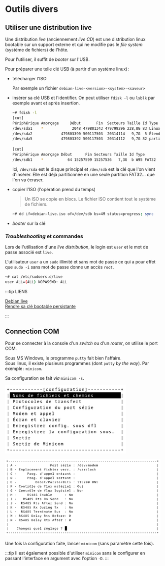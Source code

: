 # Outils divers

## Utiliser une distribution live

Une distribution _live_ (anciennement _live CD_) est une distribution linux bootable sur un support externe et qui ne modifie pas le _file system_ (système de fichiers) de l'hôte. 

Pour l'utiliser, il suffit de _booter_ sur l'USB. 

Pour préparer une telle clé USB (à partir d'un système linux) :

- télécharger l'ISO 

    Par exemple un fichier `debian-live-<version>-<system>-<saveur>`

- insérer sa clé USB et l'identifier. On peut utiliser `fdisk -l` ou `lsblk` par exemple avant et après insertion. 

    ```bash 
    ~# fdisk -l 
    [cut]
    Périphérique Amorçage     Début       Fin  Secteurs Taille Id Type
    /dev/sda1    *             2048 479801343 479799296 228,8G 83 Linux
    /dev/sda2             479803390 500117503  20314114   9,7G  5 Étendue
    /dev/sda5             479803392 500117503  20314112   9,7G 82 partition…

    [cut]
    Périphérique Amorçage Début      Fin Secteurs Taille Id Type
    /dev/sdb1    *           64 15257599 15257536   7,3G  b W95 FAT32
    ```

    Ici, `/dev/sda` est le disque principal et `/dev/sdb` est la clé que l'on vient d'insérer. Elle est déjà partitionnée en une seule partition FAT32… que l'on va écraser. 

-  copier l'ISO (l'opération prend du temps)

    > Un ISO se copie en blocs. Le fichier ISO contient tout le système de fichiers.

    ```bash 
    ~# dd if=debian-live.iso of=/dev/sdb bs=4M status=progress; sync
    ```

- _booter_ sur la clé


### *Troubleshooting* et commandes

Lors de l'utilisation d'une _live distribution_, le login est `user` et le mot de passe associé est `live`. 

L'utilisateur `user` a un `sudo` illimité et sans mot de passe ce qui a pour effet que `sudo -i` sans mot de passe donne un accès `root`. 

```bash
~# cat /etc/sudoers.d/live
user ALL=(ALL) NOPASSWD: ALL
```

:::tip LIENS    

[Debian live](https://www.debian.org/CD/live/)  
[Rendre sa clé bootable persistante](https://debian-facile.org/doc:install:deblive-usb-persistant)

:::

## Connection COM

Pour se connecter à la console d'un _switch_ ou d'un _router_, on utilise le port COM. 

Sous MS Windows, le programme `putty` fait bien l'affaire.   
Sous linux, il existe plusieurs programmes (dont `putty` _by the way_). Par exemple : `minicom`. 

Sa configuration se fait _via_ `minicom -s`.

![Interface de configuration de minicom](assets/img/minicom-setup.png "interface de configuration de minicom") 

![Choix du périphérique et de la vitesse](assets/img/minicom-setup-2.png "interface de configuration de minicom")

Une fois la configuration faite, lancer `minicom` (sans paramètre cette fois).

:::tip 
Il est également possible d'utiliser `minicom` sans le configurer en passant l'interface en argument avec l'option `-D`. 
:::




